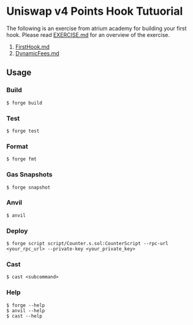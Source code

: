 # Uniswap v4 Points Hook Tutuorial

The following is an exercise from atrium academy for building your first hook.
Please read [EXERCISE.md](./EXERCISE.md) for an overview of the exercise.

1. [FirstHook.md](./exercises/FirstHook.md)
2. [DynamicFees.md](./exercises/DynamicFees.md)

## Usage

### Build

```shell
$ forge build
```

### Test

```shell
$ forge test
```

### Format

```shell
$ forge fmt
```

### Gas Snapshots

```shell
$ forge snapshot
```

### Anvil

```shell
$ anvil
```

### Deploy

```shell
$ forge script script/Counter.s.sol:CounterScript --rpc-url <your_rpc_url> --private-key <your_private_key>
```

### Cast

```shell
$ cast <subcommand>
```

### Help

```shell
$ forge --help
$ anvil --help
$ cast --help
```
